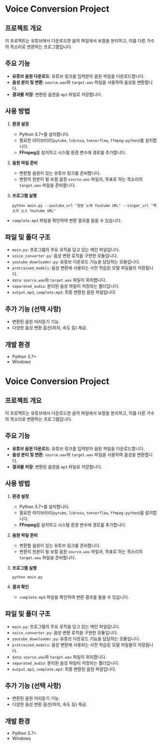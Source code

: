 # Voice Conversion Project

## 프로젝트 개요

이 프로젝트는 유튜브에서 다운로드한 음악 파일에서 보컬을 분리하고, 이를 다른 가수의 목소리로 변환하는 프로그램입니다.

## 주요 기능

- **유튜브 음원 다운로드**: 유튜브 링크를 입력받아 음원 파일을 다운로드합니다.
- **음성 분리 및 변환**: `source.wav`와 `target.wav` 파일을 사용하여 음성을 변환합니다.
- **결과물 저장**: 변환된 음원을 `mp3` 파일로 저장합니다.

## 사용 방법

1. **환경 설정**
    - Python 3.7+를 설치합니다.
    - 필요한 라이브러리(`pytube`, `librosa`, `tensorflow`, `ffmpeg-python`)를 설치합니다.
    - **FFmpeg**를 설치하고 시스템 환경 변수에 경로를 추가합니다.
2. **음원 파일 준비**
    - 변환할 음원이 있는 유튜브 링크를 준비합니다.
    - 변환의 원본이 될 보컬 음원 `source.wav` 파일과, 목표로 하는 목소리의 `target.wav` 파일을 준비합니다.
3. **프로그램 실행**
    
    ```
    python main.py --youtube_url "원본 노래 Youtube URL" --singer_url "목소리 소스 Youtube URL"
    ```
    
- `complete.mp3` 파일을 확인하여 변환 결과를 들을 수 있습니다.

## 파일 및 폴더 구조

- `main.py`: 프로그램의 주요 로직을 담고 있는 메인 파일입니다.
- `voice_converter.py`: 음성 변환 로직을 구현한 모듈입니다.
- `youtube_downloader.py`: 유튜브 다운로드 기능을 담당하는 모듈입니다.
- `pretrained_models`: 음성 변환에 사용되는 사전 학습된 모델 파일들이 저장됩니다.
- `data`: `source.wav`와 `target.wav` 파일이 위치합니다.
- `separated_audio`: 분리된 음성 파일이 저장되는 폴더입니다.
- `output.mp3`, `complete.mp3`: 최종 변환된 음원 파일입니다.

## 추가 기능 (선택 사항)

- 변환된 음원 미리듣기 기능.
- 다양한 음성 변환 옵션(피치, 속도 등) 제공.

## 개발 환경

- Python 3.7+
- Windows

# Voice Conversion Project

## 프로젝트 개요

이 프로젝트는 유튜브에서 다운로드한 음악 파일에서 보컬을 분리하고, 이를 다른 가수의 목소리로 변환하는 프로그램입니다.

## 주요 기능

- **유튜브 음원 다운로드**: 유튜브 링크를 입력받아 음원 파일을 다운로드합니다.
- **음성 분리 및 변환**: `source.wav`와 `target.wav` 파일을 사용하여 음성을 변환합니다.
- **결과물 저장**: 변환된 음원을 `mp3` 파일로 저장합니다.

## 사용 방법

1. **환경 설정**
    - Python 3.7+를 설치합니다.
    - 필요한 라이브러리(`pytube`, `librosa`, `tensorflow`, `ffmpeg-python`)를 설치합니다.
    - **FFmpeg**를 설치하고 시스템 환경 변수에 경로를 추가합니다.
2. **음원 파일 준비**
    - 변환할 음원이 있는 유튜브 링크를 준비합니다.
    - 변환의 원본이 될 보컬 음원 `source.wav` 파일과, 목표로 하는 목소리의 `target.wav` 파일을 준비합니다.
3. **프로그램 실행**
    
    ```
    python main.py
    
    ```
    
4. **결과 확인**
    - `complete.mp3` 파일을 확인하여 변환 결과를 들을 수 있습니다.

## 파일 및 폴더 구조

- `main.py`: 프로그램의 주요 로직을 담고 있는 메인 파일입니다.
- `voice_converter.py`: 음성 변환 로직을 구현한 모듈입니다.
- `youtube_downloader.py`: 유튜브 다운로드 기능을 담당하는 모듈입니다.
- `pretrained_models`: 음성 변환에 사용되는 사전 학습된 모델 파일들이 저장됩니다.
- `data`: `source.wav`와 `target.wav` 파일이 위치합니다.
- `separated_audio`: 분리된 음성 파일이 저장되는 폴더입니다.
- `output.mp3`, `complete.mp3`: 최종 변환된 음원 파일입니다.

## 추가 기능 (선택 사항)

- 변환된 음원 미리듣기 기능.
- 다양한 음성 변환 옵션(피치, 속도 등) 제공.

## 개발 환경

- Python 3.7+
- Windows